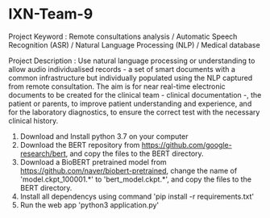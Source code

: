 # IXN-Team-9

Project Keyword : Remote consultations analysis / Automatic Speech Recognition (ASR) / Natural Language Processing (NLP) / Medical database

Project Description : Use natural language processing or understanding to allow audio individualised records - a set of smart documents with a common infrastructure but individually populated using the NLP captured from remote consultation. The aim is for near real-time electronic documents to be created for the clinical team - clinical documentation -, the patient or parents, to improve patient understanding and experience, and for the laboratory diagnostics, to ensure the correct test with the necessary clinical history.

1. Download and Install python 3.7 on your computer
2. Download the BERT repository from https://github.com/google-research/bert, 
    and copy the files to the BERT directory.
3. Download a BioBERT pretrained model from https://github.com/naver/biobert-pretrained, 
    change the name of 'model.ckpt_100001.\*' to 'bert_model.ckpt.\*',
    and copy the files to the BERT directory.
4. Install all dependencys using command 'pip install -r requirements.txt'
5. Run the web app 'python3 application.py'